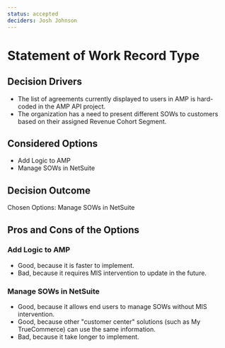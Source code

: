 ```yaml
---
status: accepted
deciders: Josh Johnson
---
```


# Statement of Work Record Type

## Decision Drivers

* The list of agreements currently displayed to users in AMP is hard-coded in the AMP API project.
* The organization has a need to present different SOWs to customers based on their assigned Revenue Cohort Segment.

## Considered Options

* Add Logic to AMP
* Manage SOWs in NetSuite

## Decision Outcome

Chosen Options: Manage SOWs in NetSuite

## Pros and Cons of the Options

### Add Logic to AMP

* Good, because it is faster to implement.
* Bad, because it requires MIS intervention to update in the future.

### Manage SOWs in NetSuite

* Good, because it allows end users to manage SOWs without MIS intervention.
* Good, because other "customer center" solutions (such as My TrueCommerce) can use the same information.
* Bad, because it take longer to implement.